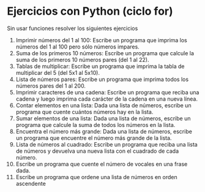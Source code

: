 # Ejercicios con Python (ciclo for)

Sin usar funciones resolver los siguientes ejercicios

1. Imprimir números del 1 al 100: Escribe un programa que imprima los números del 1 al 100 pero sólo números impares.
1. Suma de los primeros 10 números: Escribe un programa que calcule la suma de los primeros 10 números pares (del 1 al 22).
1. Tablas de multiplicar: Escribe un programa que imprima la tabla de multiplicar del 5 (del 5x1 al 5x10).
1. Lista de números pares: Escribe un programa que imprima todos los números pares del 1 al 200.
1. Imprimir caracteres de una cadena: Escribe un programa que reciba una cadena y luego imprima cada carácter de la cadena en una nueva línea.
1. Contar elementos en una lista: Dada una lista de números, escribe un programa que cuente cuántos números hay en la lista.
1. Sumar elementos de una lista: Dada una lista de números, escribe un programa que calcule la suma de todos los números en la lista.
1. Encuentra el número más grande: Dada una lista de números, escribe un programa que encuentre el número más grande de la lista.
1. Lista de números al cuadrado: Escribe un programa que reciba una lista de números y devuelva una nueva lista con el cuadrado de cada número.
1. Escribe un programa que cuente el número de vocales en una frase dada.
1. Escribe un programa que ordene una lista de números en orden ascendente
